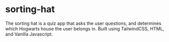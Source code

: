# sorting-hat
The sorting hat is a quiz app that asks the user questions, and determines which Hogwarts house the user belongs in. Built using TailwindCSS, HTML, and Vanilla Javascript.
